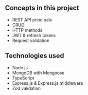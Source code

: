 ## Concepts in this project
- REST API principals
- CRUD
- HTTP methods
- JWT & refresh tokens
- Request validation

## Technologies used
- Node.js
- MongoDB with Mongoose
- TypeScript
- Express.js & Express.js middleware
- Zod validation